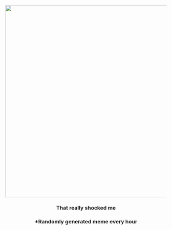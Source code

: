 <p align="center">
        <img src="https://i.redd.it/qyvsuoou66b91.gif" width="600" height="600">
        </p>
        <h3 align="center">That really shocked me</h3>
        <h3 align="center">*Randomly generated meme every hour</h3>
    